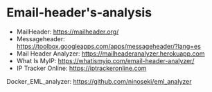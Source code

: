 # Email-header's-analysis

* MailHeader: https://mailheader.org/
* Messageheader: https://toolbox.googleapps.com/apps/messageheader/?lang=es
* Mail Header Analyzer: https://mailheaderanalyzer.herokuapp.com
* What Is MyIP: https://whatismyip.com/email-header-analyzer/
* IP Tracker Online: https://iptrackeronline.com

Docker_EML_analyzer: https://github.com/ninoseki/eml_analyzer
